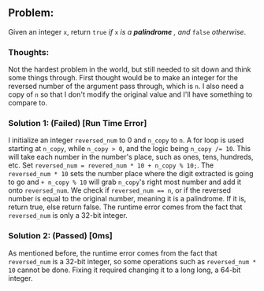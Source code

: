 ## Problem:
Given an integer `x`, return `true` _if_ `x` _is a_ _**palindrome**_ _, and_ `false` _otherwise_.

### Thoughts:
Not the hardest problem in the world, but still needed to sit down and think some things through. First thought would be to make an integer for the reversed number of the argument pass through, which is `n`. I also need a copy of `n` so that I don't modify the original value and I'll have something to compare to.

### Solution 1: (Failed) [Run Time Error]
I initialize an integer `reversed_num` to 0 and `n_copy` to `n`. A for loop is used starting at `n_copy`, while `n_copy > 0`, and the logic being `n_copy /= 10`. This will take each number in the number's place, such as ones, tens, hundreds, etc. Set `reversed_num = revered_num * 10 + n_copy % 10;`. The `reversed_num * 10` sets the number place where the digit extracted is going to go and `+ n_copy % 10` will grab `n_copy`'s right most number and add it onto `reversed_num`. We check if `reversed_num == n`, or if the reversed number is equal to the original number, meaning it is a palindrome. If it is, return true, else return false. The runtime error comes from the fact that `reversed_num` is only a 32-bit integer.

### Solution 2: (Passed) [0ms]
As mentioned before, the runtime error comes from the fact that `reversed_num` is a 32-bit integer, so some operations such as `reversed_num * 10` cannot be done. Fixing it required changing it to a long long, a 64-bit integer. 